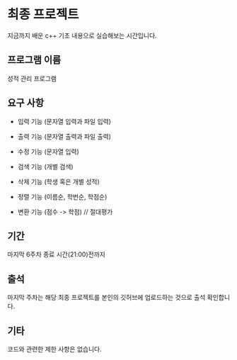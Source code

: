 # 최종 프로젝트

지금까지 배운 c++ 기초 내용으로 실습해보는 시간입니다.

## 프로그램 이름

성적 관리 프로그램

## 요구 사항

* 입력 기능 (문자열 입력과 파일 입력)

* 출력 기능 (문자열 출력과 파일 출력)

* 수정 기능 (문자열 입력)

* 검색 기능 (개별 검색)

* 삭제 기능 (학생 혹은 개별 성적)

* 정렬 기능 (이름순, 학번순, 학점순)

* 변환 기능 (점수 -> 학점) // 절대평가

## 기간

마지막 6주차 종료 시간(21:00)전까지

## 출석

마지막 주차는 해당 최종 프로젝트를 본인의 깃허브에 업로드하는 것으로 출석 확인합니다.

## 기타

코드와 관련한 제한 사항은 없습니다.
